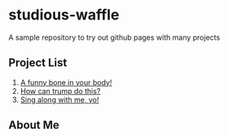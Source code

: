 # studious-waffle

A sample repository to try out github pages with many projects


## Project List 

1. [A funny bone in your body!](project/funny-bone.md)
2. [How can trump do this?](project/trump.md)
3. [Sing along with me, yo!](project/sing-along.md)

## About Me

